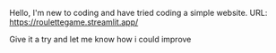 Hello,
I'm new to coding and have tried coding a simple website.
URL: https://roulettegame.streamlit.app/

Give it a try and let me know how i could improve
